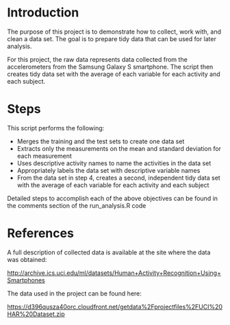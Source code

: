 
# Introduction

The purpose of this project is to demonstrate how to collect, work with, and clean a data set. The goal is to prepare tidy data that can be used for later analysis.  

For this project, the raw data represents data collected from the accelerometers from the Samsung Galaxy S smartphone. The script then creates tidy data set with 
the average of each variable for each activity and each subject.


# Steps

This script performs the following:

* Merges the training and the test sets to create one data set
* Extracts only the measurements on the mean and standard deviation for each measurement 
* Uses descriptive activity names to name the activities in the data set
* Appropriately labels the data set with descriptive variable names 
* From the data set in step 4, creates a second, independent tidy data set with the average of each variable for each activity and each subject

Detailed steps to accomplish each of the above objectives can be found in the comments section of the run_analysis.R code

# References

A full description of collected data is available at the site where the data was obtained: 

http://archive.ics.uci.edu/ml/datasets/Human+Activity+Recognition+Using+Smartphones 

The data used in the project can be found here: 

https://d396qusza40orc.cloudfront.net/getdata%2Fprojectfiles%2FUCI%20HAR%20Dataset.zip 